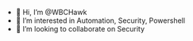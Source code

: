 - 👋 Hi, I’m @WBCHawk
- 👀 I’m interested in Automation, Security, Powershell
- 💞️ I’m looking to collaborate on Security

<!---
WBCHawk/WBCHawk is a ✨ special ✨ repository because its `README.md` (this file) appears on your GitHub profile.
You can click the Preview link to take a look at your changes.
--->
